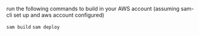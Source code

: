 run the following commands to build in your AWS account (assuming sam-cli set up and aws account configured)

`sam build`
`sam deploy`
